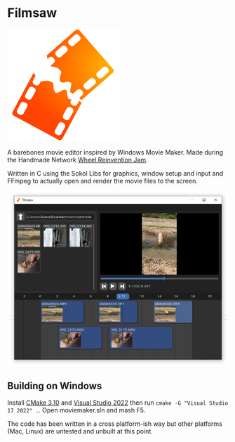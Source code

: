 Filmsaw
=======

![Logo Image](data/logo256.png)

A barebones movie editor inspired by Windows Movie Maker. Made during the Handmade Network [Wheel Reinvention Jam](https://handmade.network/jam).

Written in C using the Sokol Libs for graphics, window setup and input and FFmpeg to actually open and render the movie files to the screen.

![Screenshot](screenshot.PNG)

Building on Windows
-------------------

Install [CMake 3.10](https://cmake.org/download/) and [Visual Studio 2022](https://visualstudio.microsoft.com/vs/) then run `cmake -G "Visual Studio 17 2022" .`. Open moviemaker.sln and mash F5.

The code has been written in a cross platform-ish way but other platforms (Mac, Linux) are untested and unbuilt at this point.

